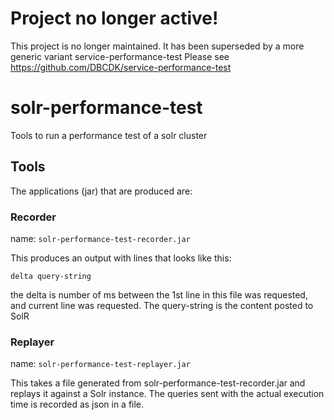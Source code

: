 # Project no longer active!
This project is no longer maintained. It has been superseded by a more generic variant service-performance-test
Please see https://github.com/DBCDK/service-performance-test

# solr-performance-test
Tools to run a performance test of a solr cluster


## Tools

The applications (jar) that are produced are:

### Recorder

name: `solr-performance-test-recorder.jar`

This produces an output with lines that looks like this:

    delta query-string

the delta is number of ms between the 1st line in this file was requested, and
current line was requested. The query-string is the content posted to SolR

### Replayer

name: `solr-performance-test-replayer.jar`

This takes a file generated from solr-performance-test-recorder.jar and replays it
against a Solr instance. The queries sent with the actual execution time is recorded 
as json in a file.
